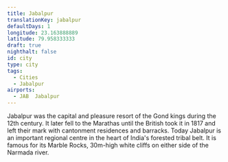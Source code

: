```yaml
---
title: Jabalpur
translationKey: jabalpur
defaultDays: 1
longitude: 23.163888889
latitude: 79.958333333
draft: true
nighthalt: false
id: city
type: city
tags:
  - Cities
  - Jabalpur
airports:
  - JAB  Jabalpur
---
```


Jabalpur was the capital and pleasure resort of the Gond kings during the 12th century. It later fell to the Marathas until the British took it in 1817 and left their mark with cantonment residences and barracks. Today Jabalpur is an important regional centre in the heart of India's forested tribal belt. It is famous for its Marble Rocks, 30m-high white cliffs on either side of the Narmada river.